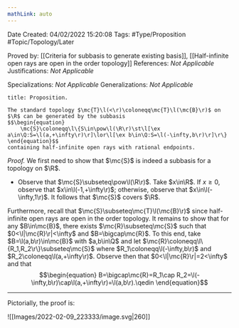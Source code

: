 ```yaml
---
mathLink: auto
---
```


<div class="topSpace"></div>

Date Created: 04/02/2022 15:20:08
Tags: #Type/Proposition #Topic/Topology/Later

Proved by: [[Criteria for subbasis to generate existing basis]], [[Half-infinite open rays are open in the order topology]]
References: <i>Not Applicable</i>
Justifications: <i>Not Applicable</i>

Specializations: <i>Not Applicable</i>
Generalizations: <i>Not Applicable</i>

``` ad-Proposition
title: Proposition.

The standard topology $\mc{T}\l(<\r)\coloneqq\mc{T}\l(\mc{B}\r)$ on $\R$ can be generated by the subbasis
$$\begin{equation}
    \mc{S}\coloneqq\l\{S\in\pow\l(\R\r)\st\l[\ex a\in\Q:S=\l(a,+\infty\r)\r]\lor\l[\ex b\in\Q:S=\l(-\infty,b\r)\r]\r\}
\end{equation}$$
containing half-infinite open rays with rational endpoints.

```

<i>Proof.</i> We first need to show that $\mc{S}$ is indeed a subbasis for a topology on $\R$.
* Observe that $\mc{S}\subseteq\pow\l(\R\r)$. Take $x\in\R$. If $x\geq0$, observe that $x\in\l(-1,+\infty\r)$; otherwise, observe that $x\in\l(-\infty,1\r)$. It follows that $\mc{S}$ covers $\R$.

Furthermore, recall that $\mc{S}\subseteq\mc{T}\l(\mc{B}\r)$ since half-infinite open rays are open in the order topology. It remains to show that for any $B\in\mc{B}$, there exists $\mc{R}\subseteq\mc{S}$ such that $0<\l|\mc{R}\r|<\infty$ and $B=\bigcap\mc{R}$. To this end, take $B=\l(a,b\r)\in\mc{B}$ with $a,b\in\Q$ and let $\mc{R}\coloneqq\l\{R_1,R_2\r\}\subseteq\mc{S}$ where $R_1\coloneqq\l(-\infty,b\r)$ and $R_2\coloneqq\l(a,+\infty\r)$. Observe then that $0<\l|\mc{R}\r|=2<\infty$ and that
$$\begin{equation}
    B=\bigcap\mc{R}=R_1\cap R_2=\l(-\infty,b\r)\cap\l(a,+\infty\r)=\l(a,b\r).\qedin
\end{equation}$$

---

Pictorially, the proof is:

![[Images/2022-02-09_223333/image.svg|260]]
